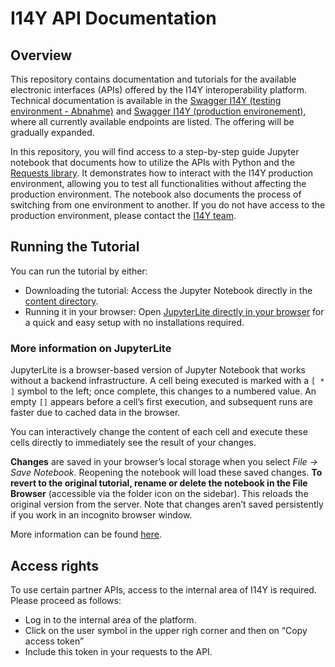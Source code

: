 # I14Y API Documentation
## Overview
This repository contains documentation and tutorials for the available electronic interfaces (APIs) offered by the I14Y interoperability platform. Technical documentation is available in the [Swagger I14Y (testing environment - Abnahme)](https://iop-partner-a.app.cfap02.atlantica.admin.ch/api/index.html) and [Swagger I14Y (production environement)](https://iop-partner.app.cfap02.atlantica.admin.ch/api/index.html), where all currently available endpoints are listed. The offering will be gradually expanded.

In this repository, you will find access to a step-by-step guide Jupyter notebook that documents how to utilize the APIs with Python and the [Requests library](https://requests.readthedocs.io/en/latest/user/quickstart/). It demonstrates how to interact with the I14Y production environment, allowing you to test all functionalities without affecting the production environment. The notebook also documents the process of switching from one environment to another. If you do not have access to the production environment, please contact the [I14Y team](mailto:i14y@bfs.admin.ch).

## Running the Tutorial
You can run the tutorial by either:

- Downloading the tutorial: Access the Jupyter Notebook directly in the [content directory](https://github.com/I14Y-ch/tutorials/tree/main/content).
- Running it in your browser: Open [JupyterLite directly in your browser](https://i14y-ch.github.io/tutorials/lab/index.html?path=Local+Data+Steward+user_API%27s+documentation_ABN.ipynb) for a quick and easy setup with no installations required.
  
### More information on JupyterLite
JupyterLite is a browser-based version of Jupyter Notebook that works without a backend infrastructure. A cell being executed is marked with a `[ * ]` symbol to the left; once complete, this changes to a numbered value. An empty `[]` appears before a cell’s first execution, and subsequent runs are faster due to cached data in the browser.

You can interactively change the content of each cell and execute these cells directly to immediately see the result of your changes. 

**Changes** are saved in your browser’s local storage when you select *File -> Save Notebook*. Reopening the notebook will load these saved changes. **To revert to the original tutorial, rename or delete the notebook in the File Browser** (accessible via the folder icon on the sidebar). This reloads the original version from the server. Note that changes aren’t saved persistently if you work in an incognito browser window.

More information can be found [here](https://docs.jupyter.org/en/latest/#what-is-a-notebook).

## Access rights 
To use certain partner APIs, access to the internal area of I14Y is required. Please proceed as follows: 

- Log in to the internal area of the platform.
- Click on the user symbol in the upper righ corner and then on “Copy access token”
- Include this token in your requests to the API. 

